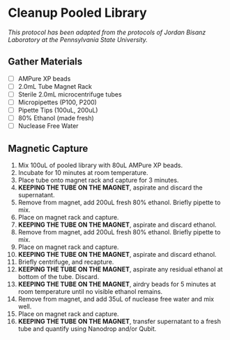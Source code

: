 # Cleanup Pooled Library

*This protocol has been adapted from the protocols of Jordan Bisanz Laboratory at the Pennsylvania State University.*

## Gather Materials

- [ ] AMPure XP beads
- [ ] 2.0mL Tube Magnet Rack
- [ ] Sterile 2.0mL microcentrifuge tubes
- [ ] Micropipettes (P100, P200)
- [ ] Pipette Tips (100uL, 200uL)
- [ ] 80% Ethanol (made fresh)
- [ ] Nuclease Free Water

## Magnetic Capture

1. Mix 100uL of pooled library with 80uL AMPure XP beads. 
2. Incubate for 10 minutes at room temperature.
3. Place tube onto magnet rack and capture for 3 minutes.
5. **KEEPING THE TUBE ON THE MAGNET**, aspirate and discard the supernatant. 
6. Remove from magnet, add 200uL fresh 80% ethanol. Briefly pipette to mix. 
7. Place on magnet rack and capture. 
8. **KEEPING THE TUBE ON THE MAGNET**, aspirate and discard ethanol.
9. Remove from magnet, add 200uL fresh 80% ethanol. Briefly pipette to mix. 
10. Place on magnet rack and capture. 
11. **KEEPING THE TUBE ON THE MAGNET**, aspirate and discard ethanol. 
12. Briefly centrifuge, and recapture. 
13. **KEEPING THE TUBE ON THE MAGNET**, aspirate any residual ethanol at bottom of the tube. Discard. 
14. **KEEPING THE TUBE ON THE MAGNET**, airdry beads for 5 minutes at room temperature until no visible ethanol remains. 
15. Remove from magnet, and add 35uL of nuclease free water and mix well. 
16. Place on magnet rack and capture. 
17. **KEEPING THE TUBE ON THE MAGNET**, transfer supernatant to a fresh tube and quantify using Nanodrop and/or Qubit. 
